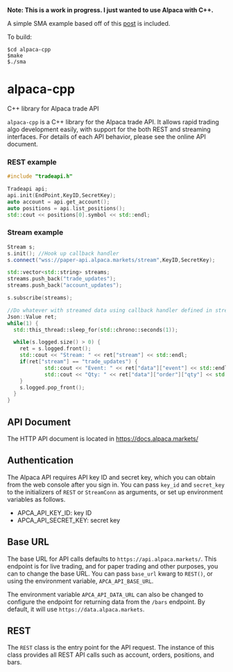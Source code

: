 **Note: This is a work in progress. I just wanted to use Alpaca with C++.**

A simple SMA example based off of this [post](https://blog.alpaca.markets/blog/2018/7/24/building-a-simple-stock-trading-bot-by-using-brokerapi) is included.

To build:
```
$cd alpaca-cpp
$make
$./sma
```

# alpaca-cpp
C++ library for Alpaca trade API

`alpaca-cpp` is a C++ library for the Alpaca trade API. It allows rapid trading algo development easily, with support for the
both REST and streaming interfaces. For details of each API behavior,
please see the online API document.

### REST example
```c++
#include "tradeapi.h"

Tradeapi api;
api.init(EndPoint,KeyID,SecretKey);
auto account = api.get_account();
auto positions = api.list_positions();
std::cout << positions[0].symbol << std::endl;
```

### Stream example
```c++
Stream s;
s.init(); //Hook up callback handler
s.connect("wss://paper-api.alpaca.markets/stream",KeyID,SecretKey);

std::vector<std::string> streams;
streams.push_back("trade_updates");
streams.push_back("account_updates");

s.subscribe(streams);

//Do whatever with streamed data using callback handler defined in stream.cpp or ... be bad:
Json::Value ret;
while(1) {
  std::this_thread::sleep_for(std::chrono::seconds(1));

  while(s.logged.size() > 0) {
    ret = s.logged.front();
    std::cout << "Stream: " << ret["stream"] << std::endl;
    if(ret["stream"] == "trade_updates") {
            std::cout << "Event: " << ret["data"]["event"] << std::endl;
            std::cout << "Qty: " << ret["data"]["order"]["qty"] << std::endl;
    }
    s.logged.pop_front();
  }
}
```

## API Document

The HTTP API document is located in https://docs.alpaca.markets/

## Authentication

The Alpaca API requires API key ID and secret key, which you can obtain from the
web console after you sign in.  You can pass `key_id` and `secret_key` to the initializers of
`REST` or `StreamConn` as arguments, or set up environment variables as
follows.

- APCA_API_KEY_ID: key ID
- APCA_API_SECRET_KEY: secret key

## Base URL

The base URL for API calls defaults to `https://api.alpaca.markets/`. This endpoint
is for live trading, and for paper trading and other purposes, you can to change
the base URL. You can pass `base_url` kwarg to `REST()`, or using the environment
variable, `APCA_API_BASE_URL`.

The environment variable `APCA_API_DATA_URL` can also be changed to configure the
endpoint for returning data from the `/bars` endpoint. By default, it will use
`https://data.alpaca.markets`.

## REST

The `REST` class is the entry point for the API request.  The instance of this
class provides all REST API calls such as account, orders, positions,
and bars.

